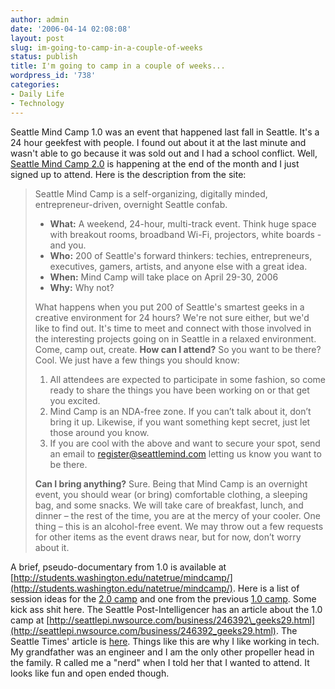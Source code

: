 ```yaml
---
author: admin
date: '2006-04-14 02:08:08'
layout: post
slug: im-going-to-camp-in-a-couple-of-weeks
status: publish
title: I'm going to camp in a couple of weeks...
wordpress_id: '738'
categories:
- Daily Life
- Technology
---
```


Seattle Mind Camp 1.0 was an event that happened last fall in Seattle.
It's a 24 hour geekfest with people. I found out about it at the last
minute and wasn't able to go because it was sold out and I had a school
conflict. Well, [Seattle Mind Camp 2.0](http://seattlemind.com/) is
happening at the end of the month and I just signed up to attend. Here
is the description from the site:

> Seattle Mind Camp is a self-organizing, digitally minded,
> entrepreneur-driven, overnight Seattle confab.
>
> -   **What:** A weekend, 24-hour, multi-track event. Think huge space
>     with breakout rooms, broadband Wi-Fi, projectors, white boards -
>     and you.
> -   **Who:** 200 of Seattle's forward thinkers: techies,
>     entrepreneurs, executives, gamers, artists, and anyone else with a
>     great idea.
> -   **When:** Mind Camp will take place on April 29-30, 2006
> -   **Why:** Why not?
>
> What happens when you put 200 of Seattle's smartest geeks in a
> creative environment for 24 hours? We're not sure either, but we'd
> like to find out. It's time to meet and connect with those involved in
> the interesting projects going on in Seattle in a relaxed environment.
> Come, camp out, create. **How can I attend?** So you want to be there?
> Cool. We just have a few things you should know:
>
> 1.  All attendees are expected to participate in some fashion, so come
>     ready to share the things you have been working on or that get you
>     excited.
> 2.  Mind Camp is an NDA-free zone. If you can’t talk about it, don’t
>     bring it up. Likewise, if you want something kept secret, just let
>     those around you know.
> 3.  If you are cool with the above and want to secure your spot, send
>     an email to register@seattlemind.com letting us know you want to
>     be there.
>
> **Can I bring anything?** Sure. Being that Mind Camp is an overnight
> event, you should wear (or bring) comfortable clothing, a sleeping
> bag, and some snacks. We will take care of breakfast, lunch, and
> dinner – the rest of the time, you are at the mercy of your cooler.
> One thing – this is an alcohol-free event. We may throw out a few
> requests for other items as the event draws near, but for now, don’t
> worry about it.

A brief, pseudo-documentary from 1.0 is available at
[http://students.washington.edu/natetrue/mindcamp/](http://students.washington.edu/natetrue/mindcamp/).
Here is a list of session ideas for the [2.0
camp](http://www.seattlemind.com/wiki/index.php/MC2_Session_Ideas) and
one from the previous [1.0
camp](http://www.seattlemind.com/wiki/index.php/Session_Ideas). Some
kick ass shit here. The Seattle Post-Intelligencer has an article about
the 1.0 camp at
[http://seattlepi.nwsource.com/business/246392\_geeks29.html](http://seattlepi.nwsource.com/business/246392_geeks29.html).
The Seattle Times' article is
[here](http://seattletimes.nwsource.com/html/businesstechnology/2002594398_btinterface31.html).
Things like this are why I like working in tech. My grandfather was an
engineer and I am the only other propeller head in the family. R called
me a "nerd" when I told her that I wanted to attend. It looks like fun
and open ended though.
